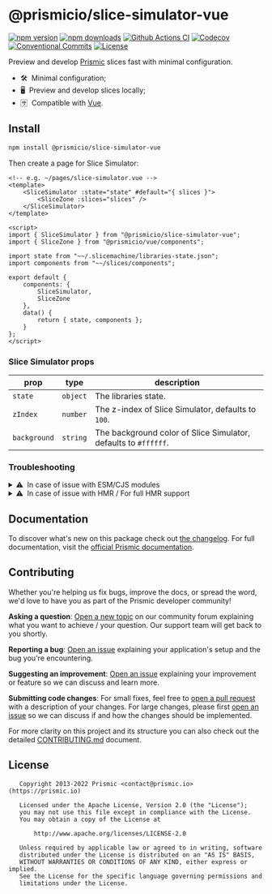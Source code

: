 <!--

Replace all on all files (README.md, CONTRIBUTING.md, bug_report.md, package.json):
- @prismicio/slice-simulator-vue
- Preview and develop Prismic slices fast with minimal configuration
- prismicio/slice-simulator
- slice-simulator

-->

# @prismicio/slice-simulator-vue

[![npm version][npm-version-src]][npm-version-href]
[![npm downloads][npm-downloads-src]][npm-downloads-href]
[![Github Actions CI][github-actions-ci-src]][github-actions-ci-href]
[![Codecov][codecov-src]][codecov-href]
[![Conventional Commits][conventional-commits-src]][conventional-commits-href]
[![License][license-src]][license-href]

Preview and develop [Prismic][prismic] slices fast with minimal configuration.

- 🛠 &nbsp;Minimal configuration;
- 🖥 &nbsp;Preview and develop slices locally;
- 🈂 &nbsp;Compatible with [Vue][vue].

## Install

```bash
npm install @prismicio/slice-simulator-vue
```

Then create a page for Slice Simulator:
```vue
<!-- e.g. ~/pages/slice-simulator.vue -->
<template>
	<SliceSimulator :state="state" #default="{ slices }">
		<SliceZone :slices="slices" />
	</SliceSimulator>
</template>

<script>
import { SliceSimulator } from "@prismicio/slice-simulator-vue";
import { SliceZone } from "@prismicio/vue/components";

import state from "~~/.slicemachine/libraries-state.json";
import components from "~~/slices/components";

export default {
	components: {
		SliceSimulator,
		SliceZone
	},
	data() {
		return { state, components };
	}
};
</script>
```

### Slice Simulator props

| prop         | type       | description                                                       |
| ------------ | ---------- | ----------------------------------------------------------------- |
| `state`      | `object`   | The libraries state.                                              |
| `zIndex`     | `number`   | The z-index of Slice Simulator, defaults to `100`.                |
| `background` | `string`   | The background color of Slice Simulator, defaults to `#ffffff`. |

### Troubleshooting

<details>
<summary>⚠ &nbsp;In case of issue with ESM/CJS modules</summary>
<br />

Some versions of Webpack fails to resolve ESM modules correctly, to mitigate that, update the import to use CJS instead:

```diff
- import { SliceSimulator } from "@prismicio/slice-simulator-vue";
+ import { SliceSimulator } from "@prismicio/slice-simulator-vue/dist/index.cjs";
```

</details>

<details>
<summary>⚠ &nbsp;In case of issue with HMR / For full HMR support</summary>
<br />

If you're having trouble with HMR, or would like full HMR support, you can try updating your Slice Simulator page as follow:

```vue
<!-- e.g. ~/pages/slice-simulator.vue -->
<template>
	<SliceSimulator :state="state" #default="{ slices }">
		<SliceZone :slices="slices" />
	</SliceSimulator>
</template>

<script>
import { SliceSimulator } from "@prismicio/slice-simulator-vue";
import { SliceZone } from "@prismicio/vue/components";

import state from "~~/.slicemachine/libraries-state.json";
import components from "~~/slices/components";

export default {
	components: {
		SliceSimulator,
		SliceZone
	},
	data() {
		return { state, components };
	},
	// If using Webpack, add the following mounted hook for HMR full support:
	mounted() {
		if (module.hot) {
			// Path should be the same as your libraries state import
			module.hot.accept("~~/.slicemachine/libraries-state.json", () => {
				this.state = state;
			});
		}
	}
};
</script>
```

</details>

## Documentation

To discover what's new on this package check out [the changelog][changelog]. For full documentation, visit the [official Prismic documentation][prismic-docs].

## Contributing

Whether you're helping us fix bugs, improve the docs, or spread the word, we'd love to have you as part of the Prismic developer community!

**Asking a question**: [Open a new topic][forum-question] on our community forum explaining what you want to achieve / your question. Our support team will get back to you shortly.

**Reporting a bug**: [Open an issue][repo-bug-report] explaining your application's setup and the bug you're encountering.

**Suggesting an improvement**: [Open an issue][repo-feature-request] explaining your improvement or feature so we can discuss and learn more.

**Submitting code changes**: For small fixes, feel free to [open a pull request][repo-pull-requests] with a description of your changes. For large changes, please first [open an issue][repo-feature-request] so we can discuss if and how the changes should be implemented.

For more clarity on this project and its structure you can also check out the detailed [CONTRIBUTING.md][contributing] document.

## License

```
   Copyright 2013-2022 Prismic <contact@prismic.io> (https://prismic.io)

   Licensed under the Apache License, Version 2.0 (the "License");
   you may not use this file except in compliance with the License.
   You may obtain a copy of the License at

       http://www.apache.org/licenses/LICENSE-2.0

   Unless required by applicable law or agreed to in writing, software
   distributed under the License is distributed on an "AS IS" BASIS,
   WITHOUT WARRANTIES OR CONDITIONS OF ANY KIND, either express or implied.
   See the License for the specific language governing permissions and
   limitations under the License.
```

<!-- Links -->

[prismic]: https://prismic.io

<!-- TODO: Replace link with a more useful one if available -->

[prismic-docs]: https://prismic.io/docs
[changelog]: ./CHANGELOG.md
[contributing]: ./CONTRIBUTING.md
[vue]: https://vuejs.org

<!-- TODO: Replace link with a more useful one if available -->

[forum-question]: https://community.prismic.io
[repo-bug-report]: https://github.com/prismicio/slice-simulator/issues/new?assignees=&labels=bug&template=bug_report.md&title=
[repo-feature-request]: https://github.com/prismicio/slice-simulator/issues/new?assignees=&labels=enhancement&template=feature_request.md&title=
[repo-pull-requests]: https://github.com/prismicio/slice-simulator/pulls

<!-- Badges -->

[npm-version-src]: https://img.shields.io/npm/v/@prismicio/slice-simulator-vue/latest.svg
[npm-version-href]: https://npmjs.com/package/@prismicio/slice-simulator-vue
[npm-downloads-src]: https://img.shields.io/npm/dm/@prismicio/slice-simulator-vue.svg
[npm-downloads-href]: https://npmjs.com/package/@prismicio/slice-simulator-vue
[github-actions-ci-src]: https://github.com/prismicio/slice-simulator/workflows/ci/badge.svg
[github-actions-ci-href]: https://github.com/prismicio/slice-simulator/actions?query=workflow%3Aci
[codecov-src]: https://img.shields.io/codecov/c/github/prismicio/slice-simulator.svg
[codecov-href]: https://codecov.io/gh/prismicio/slice-simulator
[conventional-commits-src]: https://img.shields.io/badge/Conventional%20Commits-1.0.0-yellow.svg
[conventional-commits-href]: https://conventionalcommits.org
[license-src]: https://img.shields.io/npm/l/@prismicio/slice-simulator-vue.svg
[license-href]: https://npmjs.com/package/@prismicio/slice-simulator-vue
